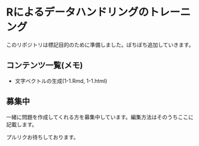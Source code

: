 # Rによるデータハンドリングのトレーニング

このリポジトリは標記目的のために準備しました。ぼちぼち追加していきます。

## コンテンツ一覧(メモ)

- 文字ベクトルの生成(1-1.Rmd, 1-1.html)

## 募集中
一緒に問題を作成してくれる方を募集中しています。編集方法はそのうちここに記載します。

プルリクお待ちしております。
